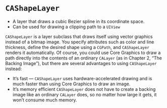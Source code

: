 # `CAShapeLayer`

* A layer that draws a cubic Bezier spline in its coordinate space.
* Can be used for drawing a clipping path to a `UIView`

`CAShapeLayer` is a layer subclass that draws itself using vector graphics instead
of a bitmap image. You specify attributes such as color and line thickness,
define the desired shape using a `CGPath`, and `CAShapeLayer` renders it
automatically. Of course, you could use Core Graphics to draw a path directly
into the contents of an ordinary `CALayer` (as in Chapter 2, “The Backing Image”),
but there are several advantages to using `CAShapeLayer` instead:

* It’s fast — `CAShapeLayer` uses hardware-accelerated drawing and is much faster than
using Core Graphics to draw an image.
* It’s memory efficient `CAShapeLayer` does not have to create a backing image like an
ordinary `CALayer` does, so no matter how large it gets, it won’t consume much
memory.

